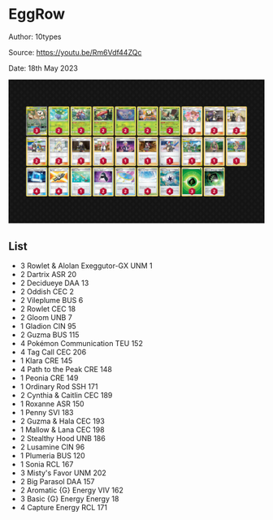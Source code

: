 # EggRow

Author: 10types

Source: <https://youtu.be/Rm6Vdf44ZQc>

Date: 18th May 2023

![decklist](../../images/SVI/EggRow/1-%20EggRow.png)

## List

* 3 Rowlet & Alolan Exeggutor-GX UNM 1
* 2 Dartrix ASR 20
* 2 Decidueye DAA 13
* 2 Oddish CEC 2
* 2 Vileplume BUS 6
* 2 Rowlet CEC 18
* 2 Gloom UNB 7
* 1 Gladion CIN 95
* 2 Guzma BUS 115
* 4 Pokémon Communication TEU 152
* 4 Tag Call CEC 206
* 1 Klara CRE 145
* 4 Path to the Peak CRE 148
* 1 Peonia CRE 149
* 1 Ordinary Rod SSH 171
* 2 Cynthia & Caitlin CEC 189
* 1 Roxanne ASR 150
* 1 Penny SVI 183
* 2 Guzma & Hala CEC 193
* 1 Mallow & Lana CEC 198
* 2 Stealthy Hood UNB 186
* 2 Lusamine CIN 96
* 1 Plumeria BUS 120
* 1 Sonia RCL 167
* 3 Misty's Favor UNM 202
* 2 Big Parasol DAA 157
* 2 Aromatic {G} Energy VIV 162
* 3 Basic {G} Energy Energy 18
* 4 Capture Energy RCL 171
